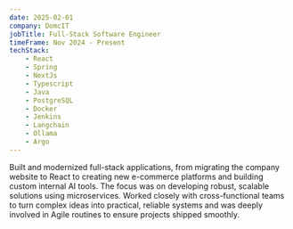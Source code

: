 ```yaml
---
date: 2025-02-01
company: DomcIT
jobTitle: Full‑Stack Software Engineer
timeFrame: Nov 2024 - Present
techStack:
    - React
    - Spring
    - NextJs
    - Typescript
    - Java
    - PostgreSQL
    - Docker
    - Jenkins
    - Langchain
    - Ollama
    - Argo
---
```

Built and modernized full-stack applications, from migrating the company website to React to creating new e-commerce platforms and building custom internal AI tools. The focus was on developing robust, scalable solutions using microservices. Worked closely with cross-functional teams to turn complex ideas into practical, reliable systems and was deeply involved in Agile routines to ensure projects shipped smoothly.